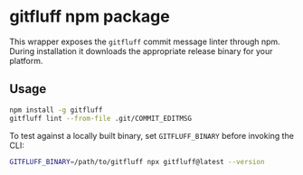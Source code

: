 # gitfluff npm package

This wrapper exposes the `gitfluff` commit message linter through npm. During
installation it downloads the appropriate release binary for your platform.

## Usage

```bash
npm install -g gitfluff
gitfluff lint --from-file .git/COMMIT_EDITMSG
```

To test against a locally built binary, set `GITFLUFF_BINARY` before invoking
the CLI:

```bash
GITFLUFF_BINARY=/path/to/gitfluff npx gitfluff@latest --version
```

